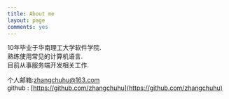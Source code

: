 ```yaml
---
title: About me
layout: page
comments: yes
---
```

  
10年毕业于华南理工大学软件学院.      
熟练使用常见的计算机语言.      
目前从事服务端开发相关工作.      

个人邮箱:zhangchuhu@163.com      
github : [https://github.com/zhangchuhu](https://github.com/zhangchuhu)      
